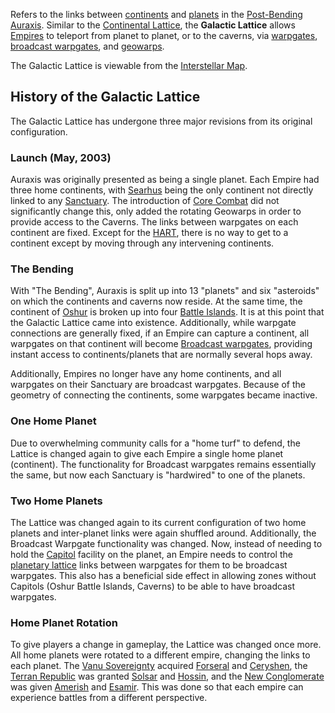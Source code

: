 Refers to the links between [continents](../locations/Continent.md) and
[planets](../locations/Planet.md) in the [Post-Bending](The_Bending.md)
[Auraxis](../locations/Auraxis.md). Similar to the
[Continental Lattice](Lattice.md), the **Galactic Lattice** allows
[Empires](Empire.md) to teleport from planet to planet, or to the caverns, via
[warpgates](../locations/Warpgate.md),
[broadcast warpgates](../items/Broadcast_warpgate.md), and
[geowarps](../locations/Geowarp.md).

The Galactic Lattice is viewable from the
[Interstellar Map](Interstellar_Map.md).

## History of the Galactic Lattice

The Galactic Lattice has undergone three major revisions from its original
configuration.

### Launch (May, 2003)

Auraxis was originally presented as being a single planet. Each Empire had three
home continents, with [Searhus](../locations/Searhus.md) being the only
continent not directly linked to any [Sanctuary](../locations/Sanctuary.md). The
introduction of [Core Combat](../items/Core_Combat.md) did not significantly
change this, only added the rotating Geowarps in order to provide access to the
Caverns. The links between warpgates on each continent are fixed. Except for the
[HART](HART.md), there is no way to get to a continent except by moving through
any intervening continents.

### The Bending

With "The Bending", Auraxis is split up into 13 "planets" and six "asteroids" on
which the continents and caverns now reside. At the same time, the continent of
[Oshur](../locations/Oshur.md) is broken up into four
[Battle Islands](../locations/Battle_Islands.md). It is at this point that the
Galactic Lattice came into existence. Additionally, while warpgate connections
are generally fixed, if an Empire can capture a continent, all warpgates on that
continent will become [Broadcast warpgates](../items/Broadcast_warpgate.md),
providing instant access to continents/planets that are normally several hops
away.

Additionally, Empires no longer have any home continents, and all warpgates on
their Sanctuary are broadcast warpgates. Because of the geometry of connecting
the continents, some warpgates became inactive.

### One Home Planet

Due to overwhelming community calls for a "home turf" to defend, the Lattice is
changed again to give each Empire a single home planet (continent). The
functionality for Broadcast warpgates remains essentially the same, but now each
Sanctuary is "hardwired" to one of the planets.

### Two Home Planets

The Lattice was changed again to its current configuration of two home planets
and inter-planet links were again shuffled around. Additionally, the Broadcast
Warpgate functionality was changed. Now, instead of needing to hold the
[Capitol](../locations/Capitol.md) facility on the planet, an Empire needs to
control the [planetary lattice](Lattice.md) links between warpgates for them to
be broadcast warpgates. This also has a beneficial side effect in allowing zones
without Capitols (Oshur Battle Islands, Caverns) to be able to have broadcast
warpgates.

### Home Planet Rotation

To give players a change in gameplay, the Lattice was changed once more. All
home planets were rotated to a different empire, changing the links to each
planet. The [Vanu Sovereignty](Vanu_Sovereignty.md) acquired
[Forseral](../locations/Forseral.md) and [Ceryshen](../locations/Ceryshen.md),
the [Terran Republic](Terran_Republic.md) was granted
[Solsar](../locations/Solsar.md) and [Hossin](../locations/Hossin.md), and the
[New Conglomerate](New_Conglomerate.md) was given
[Amerish](../locations/Amerish.md) and [Esamir](../locations/Esamir.md). This
was done so that each empire can experience battles from a different
perspective.
